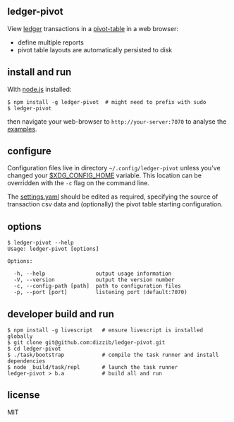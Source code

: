 ## ledger-pivot

View [ledger] transactions in a [pivot-table] in a web browser:

- define multiple reports
- pivot table layouts are automatically persisted to disk

## install and run

With [node.js] installed:

    $ npm install -g ledger-pivot  # might need to prefix with sudo
    $ ledger-pivot

then navigate your web-browser to `http://your-server:7070` to analyse
the [examples].

## configure

Configuration files live in directory `~/.config/ledger-pivot` unless
you've changed your [$XDG_CONFIG_HOME] variable.
This location can be overridden with the `-c` flag on the command line.

The [settings.yaml] should be edited as required, specifying the source
of transaction csv data and (optionally) the pivot table starting configuration.

## options

    $ ledger-pivot --help
    Usage: ledger-pivot [options]

    Options:

      -h, --help                output usage information
      -V, --version             output the version number
      -c, --config-path [path]  path to configuration files
      -p, --port [port]         listening port (default:7070)

## developer build and run

    $ npm install -g livescript   # ensure livescript is installed globally
    $ git clone git@github.com:dizzib/ledger-pivot.git
    $ cd ledger-pivot
    $ ./task/bootstrap            # compile the task runner and install dependencies
    $ node _build/task/repl       # launch the task runner
    ledger-pivot > b.a            # build all and run

## license

MIT

[$XDG_CONFIG_HOME]: http://standards.freedesktop.org/basedir-spec/basedir-spec-latest.html
[ledger]: http://www.ledger-cli.org
[node.js]: http://nodejs.org
[pivot-table]: http://nicolas.kruchten.com/pivottable
[settings.yaml]: ./site/config/settings.yaml
[examples]: ./site/example
